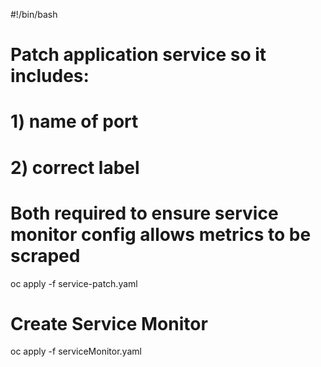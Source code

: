 #!/bin/bash

# Patch application service so it includes:
# 1) name of port
# 2) correct label
# Both required to ensure service monitor config allows metrics to be scraped

oc apply -f service-patch.yaml

# Create Service Monitor

oc apply -f serviceMonitor.yaml





